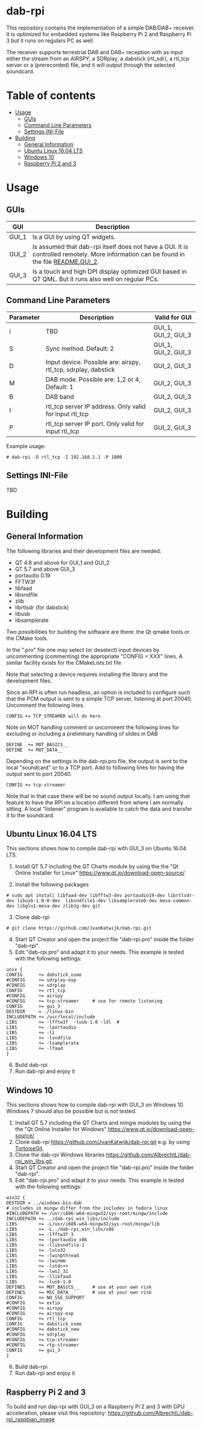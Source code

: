 dab-rpi
=====================
This repository contains the implementation of a simple DAB/DAB+ receiver. It is optimized for embedded systems like Raspberry Pi 2 and Raspberry Pi 3 but it runs on regulars PC as well.

The receiver supports terrestrial DAB and DAB+ reception with as input either the stream from an AIRSPY, a SDRplay, a dabstick (rtl_sdr), a rtl_tcp server or a (prerecorded) file, and it will output through the selected soundcard.

Table of contents
====

  * [Usage](#usage)
    * [GUIs](#guis)
    * [Command Line Parameters](#command-line-parameters)
    * [Settings INI-File](#settings-ini-file)
  * [Building](#building)
    * [General Information](#general-information)
    * [Ubuntu Linux 16.04 LTS](#ubuntu-linux-1604-lts)
    * [Windows 10](#windows-10)
    * [Raspberry Pi 2 and 3](#raspberry-pi-2-and-3)

Usage
====

GUIs
---
GUI | Description 
------ | ----------
GUI_1 | Is a GUI by using QT widgets.
GUI_2 | Is assumed that dab-rpi itself does not have a GUI. It is controlled remotely. More information can be found in the file [README.GUI_2](README.GUI_2).
GUI_3 | Is a touch and high DPI display optimized GUI based in QT QML. But it runs also well on regular PCs.

Command Line Parameters
---

Parameter | Description | Valid for GUI
------ | ---------- | ----
i | TBD | GUI_1, GUI_2, GUI_3
S | Sync method. Default: 2 | GUI_1, GUI_2, GUI_3
D | Input device. Possible are: airspy, rtl_tcp, sdrplay, dabstick | GUI_2, GUI_3
M | DAB mode. Possible are: 1,2 or 4, Default: 1 | GUI_2, GUI_3
B | DAB band | GUI_2, GUI_3
I | rtl_tcp server IP address. Only valid for input rtl_tcp | GUI_2, GUI_3
P | rtl_tcp server IP port. Only valid for input rtl_tcp | GUI_2, GUI_3

Example usage:
  
  ```
# dab-rpi -D rtl_tcp -I 192.168.1.1 -P 1000
  ```
  
Settings INI-File
---
TBD 


Building
====================

General Information
---
The following libraries and their development files are needed:
* QT 4.8 and above for GUI_1 and GUI_2 
* QT 5.7 and above GUI_3
* portaudio 0.19
* FFTW3f
* libfaad
* libsndfile
* zlib
* librtlsdr (for dabstick)
* libusb
* libsamplerate

Two possibilities for building the software are there: the Qt qmake tools
or the CMake tools.

In the ".pro" file one may select (or deselect) input devices by uncommenting (commenting) the appropriate "CONFIG = XXX" lines.
A similar facility exists for the CMakeLists.txt file

Note that selecting a device requires installing the library and the development files.

Since an RPI is often run headless, an option is included to configure such that the PCM output is sent to a simple TCP server, listening at port 20040. Uncomment the following lines.

  ```
CONFIG += TCP_STREAMER will do here.
  ```
  
Note on MOT handling comment or uncomment the following lines for excluding or including a preliminary handling of slides in DAB

  ```
DEFINE	+= MOT_BASICS__
DEFINE	+= MOT_DATA__

  ```
  
Depending on the settings in the dab-rpi.pro file, the output is sent to the local "soundcard" or to a TCP port.
Add to following lines for having the output sent to port 20040.

  ```
CONFIG += tcp-streamer
  ```

Note that in that case there will be no sound output locally. I am using that feature to have the RPI on a location different from where I am normally sitting.
A local "listener" program is available to catch the data and transfer it to the soundcard. 

Ubuntu Linux 16.04 LTS
---
This sections shows how to compile dab-rpi with GUI_3 on Ubuntu 16.04 LTS. 

1. Install QT 5.7 including the QT Charts module by using the the "Qt Online Installer for Linux" https://www.qt.io/download-open-source/

2. Install the following packages

  ```
# sudo apt install libfaad-dev libfftw3-dev portaudio19-dev librtlsdr-dev libusb-1.0-0-dev  libsndfile1-dev libsamplerate0-dev mesa-common-dev libglu1-mesa-dev zlib1g-dev git
  ```
3. Clone dab-rpi

  ```
# git clone https://github.com/JvanKatwijk/dab-rpi.git
  ```

4. Start QT Creator and open the project file "dab-rpi.pro" inside the folder "dab-rpi".
5. Edit "dab-rpi.pro" and adapt it to your needs. This example is tested with the following settings:

  ```
unix {
CONFIG		+= dabstick_osmo
#CONFIG		+= sdrplay-exp
#CONFIG		+= sdrplay
CONFIG		+= rtl_tcp
#CONFIG		+= airspy
#CONFIG		+= tcp-streamer		# use for remote listening
CONFIG		+= gui_3
DESTDIR		= ./linux-bin
INCLUDEPATH	+= /usr/local/include
LIBS		+= -lfftw3f  -lusb-1.0 -ldl  #
LIBS		+= -lportaudio
LIBS		+= -lz
LIBS		+= -lsndfile
LIBS		+= -lsamplerate
LIBS		+= -lfaad
}
  ```

6. Build dab-rpi
7. Run dab-rpi and enjoy it

Windows 10
---
This sections shows how to compile dab-rpi with GUI_3 on Windows 10. Windows 7 should also be possible but is not tested. 

1. Install QT 5.7 including the QT Charts and mingw modules by using the the "Qt Online Installer for Windows" https://www.qt.io/download-open-source/
2. Clone dab-rpi https://github.com/JvanKatwijk/dab-rpi.git e.g. by using [TortoiseGit](https://tortoisegit.org).
3. Clone the dab-rpi Windows libraries https://github.com/AlbrechtL/dab-rpi_win_libs.git.
4. Start QT Creator and open the project file "dab-rpi.pro" inside the folder "dab-rpi".
5. Edit "dab-rpi.pro" and adapt it to your needs. This example is tested with the following settings:

  ```
win32 {
DESTDIR	= ../windows-bin-dab
# includes in mingw differ from the includes in fedora linux
#INCLUDEPATH += /usr/i686-w64-mingw32/sys-root/mingw/include
INCLUDEPATH += ../dab-rpi_win_libs/include
LIBS		+= -L/usr/i686-w64-mingw32/sys-root/mingw/lib
LIBS		+= -L../dab-rpi_win_libs/x86
LIBS		+= -lfftw3f-3
LIBS		+= -lportaudio_x86
LIBS		+= -llibsndfile-1
LIBS		+= -lole32
LIBS		+= -lwinpthread
LIBS		+= -lwinmm
LIBS 		+= -lstdc++
LIBS		+= -lws2_32
LIBS		+= -llibfaad
LIBS		+= -lusb-1.0
DEFINES		+= MOT_BASICS__		# use at your own risk
DEFINES		+= MSC_DATA__		# use at your own risk
CONFIG		+= NO_SSE_SUPPORT 
#CONFIG		+= extio
#CONFIG		+= airspy
#CONFIG		+= airspy-exp
CONFIG		+= rtl_tcp
CONFIG		+= dabstick_osmo
#CONFIG		+= dabstick_new
#CONFIG		+= sdrplay
#CONFIG		+= tcp-streamer
#CONFIG		+= rtp-streamer
CONFIG		+= gui_3
}
  ```

6. Build dab-rpi
7. Run dab-rpi and enjoy it

Raspberry Pi 2 and 3
---
To build and run dap-rpi with GUI_3 on a Raspberry Pi 2 and 3 with GPU acceleration, please visit this repository: https://github.com/AlbrechtL/dab-rpi_raspbian_image


